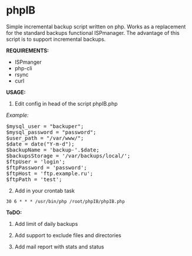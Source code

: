 phpIB
=====

Simple incremental backup script written on php.
Works as a replacement for the standard backups functional ISPmanager.
The advantage of this script is to support incremental backups.

**REQUIREMENTS:**
- ISPmanger
- php-cli
- rsync
- curl

**USAGE:**

1. Edit config in head of the script phpIB.php


*Example:*

<pre>
$mysql_user = "backuper";
$mysql_password = "password";
$user_path = "/var/www/";
$date = date("Y-m-d");
$backupName = 'backup-'.$date;
$backupsStorage = '/var/backups/local/';
$ftpUser = 'login';
$ftpPassword = 'password';
$ftpHost = 'ftp.example.ru';
$ftpPath = 'test';
</pre>

2. Add in your crontab task

``
30 6 * * * /usr/bin/php /root/phpIB/phpIB.php
``

**ToDO:**
1. Add limit of daily backups

2. Add support to exclude files and directories

3. Add mail report with stats and status
